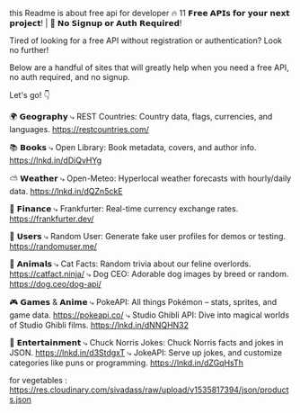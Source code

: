 this Readme is about free api for developer
🔥 11 𝗙𝗿𝗲𝗲 𝗔𝗣𝗜𝘀 𝗳𝗼𝗿 𝘆𝗼𝘂𝗿 𝗻𝗲𝘅𝘁 𝗽𝗿𝗼𝗷𝗲𝗰𝘁! | 🚫 𝗡𝗼 𝗦𝗶𝗴𝗻𝘂𝗽 𝗼𝗿 𝗔𝘂𝘁𝗵 𝗥𝗲𝗾𝘂𝗶𝗿𝗲𝗱!

Tired of looking for a free API without registration or authentication? Look no further!

Below are a handful of sites that will greatly help when you need a free API, no auth required, and no signup.

Let's go! 👇

🌍 𝗚𝗲𝗼𝗴𝗿𝗮𝗽𝗵𝘆
⤷ REST Countries: Country data, flags, currencies, and languages.
 https://restcountries.com/

📚 𝗕𝗼𝗼𝗸𝘀
⤷ Open Library: Book metadata, covers, and author info.
 https://lnkd.in/dDiQvHYg

⛅ 𝗪𝗲𝗮𝘁𝗵𝗲𝗿
⤷ Open-Meteo: Hyperlocal weather forecasts with hourly/daily data.
 https://lnkd.in/dQZn5ckE

💸 𝗙𝗶𝗻𝗮𝗻𝗰𝗲
⤷ Frankfurter: Real-time currency exchange rates.
 https://frankfurter.dev/

🧑 𝗨𝘀𝗲𝗿𝘀
⤷ Random User: Generate fake user profiles for demos or testing.
 https://randomuser.me/

🐶 𝗔𝗻𝗶𝗺𝗮𝗹𝘀
⤷ Cat Facts: Random trivia about our feline overlords.
 https://catfact.ninja/ 
⤷ Dog CEO: Adorable dog images by breed or random.
 https://dog.ceo/dog-api/

🎮 𝗚𝗮𝗺𝗲𝘀 & 𝗔𝗻𝗶𝗺𝗲
⤷ PokeAPI: All things Pokémon – stats, sprites, and game data.
 https://pokeapi.co/
⤷ Studio Ghibli API: Dive into magical worlds of Studio Ghibli films.
 https://lnkd.in/dNNQHN32
 
🎉 𝗘𝗻𝘁𝗲𝗿𝘁𝗮𝗶𝗻𝗺𝗲𝗻𝘁
⤷ Chuck Norris Jokes: Chuck Norris facts and jokes in JSON.
 https://lnkd.in/d3StdgxT
⤷ JokeAPI: Serve up jokes, and customize categories like puns or programming.
 https://lnkd.in/dZGqHsTh



for vegetables :
https://res.cloudinary.com/sivadass/raw/upload/v1535817394/json/products.json
